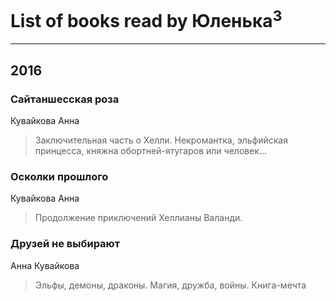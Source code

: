 # List of books read by Юленька<sup>3</sup>
---

## 2016

### Сайтаншесская роза
Кувайкова Анна
> Заключительная часть о Хелли. Некромантка, эльфийская принцесса, княжна обортней-ятугаров или человек...


### Осколки прошлого
Кувайкова Анна
> Продолжение приключений Хеллианы Валанди.


### Друзей не выбирают
Анна Кувайкова
> Эльфы, демоны, драконы. Магия, дружба, войны. Книга-мечта




